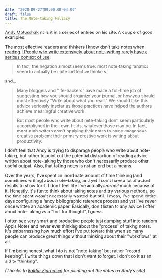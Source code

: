 ```yaml
---
date: "2020-09-27T09:00:00-04:00"
draft: false
title: The Note-taking Fallacy
---
```


[Andy Matuschak](https://andymatuschak.org/) nails it in a series of entries on his site. A couple of good examples:

[The most effective readers and thinkers I know don’t take notes when reading | People who write extensively about note-writing rarely have a serious context of use](https://notes.andymatuschak.org/z6GNVv6RyFDewy11ZgXzce8agWxSLwJ6Ub5Rw?stackedNotes=zUMFE66dxeweppDvgbNAb5hukXzXQu8ErVNv):

> In fact, the negation almost seems true: most note-taking fanatics seem to
> actually be quite ineffective thinkers.

and...

> Many bloggers and “life-hackers” have made a full-time job of suggesting how you
> should organize your journal, or how you should most effectively "Write about
> what you read." We should take this advice seriously insofar as those practices
> have helped the authors achieve meaningful creative work.
>
> But most people who write about note-taking don’t seem particularly accomplished in their own fields, whatever those may be. In fact, most such writers aren’t applying their notes to some exogenous creative problem: their primary creative work is writing about productivity.

I don't feel that Andy is trying to disparage people who write about note-taking, but rather to point out the potential distraction of reading advice written about note-taking by those who don't necessarily produce other useful output. Also, that taking notes is not an end but a means. 

Over the years, I've spent an inordinate amount of time thinking (and sometimes writing) about note-taking, and yet I don't have a lot of actual results to show for it. I don't feel like I've actually _learned_ much because of it. Honestly, it's fun to think about taking notes and try various methods, so the time spent wasn't necessarily wasted, but still. I mean, I've spend entire days configuring a fancy bibliographic reference process and yet I've never once written an academic paper. Basically, don't listen to any advice I offer about note-taking as a "tool for thought", I guess.

I often see very smart and productive people just dumping stuff into random Apple Notes and never ever thinking about the "process" of taking notes. It's embarrassing how much effort I've put toward this when so many people can produce great things without thinking about their "workflows" at all.

If I'm being honest, what I do is not "note-taking" but rather "record keeping". I write things down that I don't want to forget. I don't do it as an aid to "thinking".




_(Thanks to [Baldur Bjarnason](https://notes.baldurbjarnason.com/) for pointing out the notes on Andy's site)_

